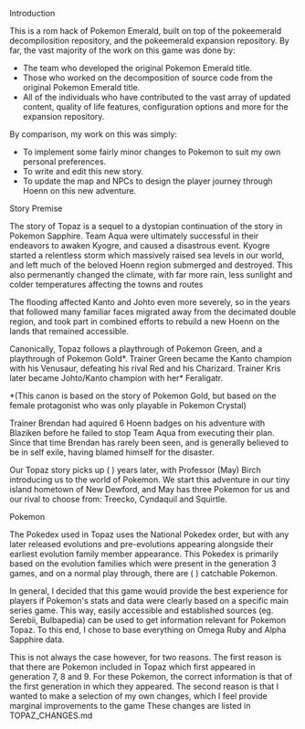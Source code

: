 Introduction

This is a rom hack of Pokemon Emerald, built on top of the pokeemerald decompilosition repository, and the pokeemerald expansion repository. By far, the vast majority of the work on this game was done by:
- The team who developed the original Pokemon Emerald title.
- Those who worked on the decomposition of source code from the original Pokemon Emerald title.
- All of the individuals who have contributed to the vast array of updated content, quality of life features, configuration options and more for the expansion repository.

By comparison, my work on this was simply:
- To implement some fairly minor changes to Pokemon to suit my own personal preferences.
- To write and edit this new story.
- To update the map and NPCs to design the player journey through Hoenn on this new adventure.



Story Premise

The story of Topaz is a sequel to a dystopian continuation of the story in Pokemon Sapphire. Team Aqua were ultimately successful in their endeavors to awaken Kyogre, and caused a disastrous event. Kyogre started a relentless storm which massively raised sea levels in our world, and left much of the beloved Hoenn region submerged and destroyed. This also permenantly changed the climate, with far more rain, less sunlight and colder temperatures affecting the towns and routes

The flooding affected Kanto and Johto even more severely, so in the years that followed many familiar faces migrated away from the decimated double region, and took part in combined efforts to rebuild a new Hoenn on the lands that remained accessible.

Canonically, Topaz follows a playthrough of Pokemon Green, and a playthrough of Pokemon Gold*. Trainer Green became the Kanto champion with his Venusaur, defeating his rival Red and his Charizard. Trainer Kris later became Johto/Kanto champion with her* Feraligatr.

*(This canon is based on the story of Pokemon Gold, but based on the female protagonist who was only playable in Pokemon Crystal)

Trainer Brendan had aquired 6 Hoenn badges on his adventure with Blaziken before he failed to stop Team Aqua from executing their plan. Since that time Brendan has rarely been seen, and is generally believed to be in self exile, having blamed himself for the disaster.

Our Topaz story picks up ( ) years later, with Professor (May) Birch introducing us to the world of Pokemon. We start this adventure in our tiny island hometown of New Dewford, and May has three Pokemon for us and our rival to choose from: Treecko, Cyndaquil and Squirtle.



Pokemon

The Pokedex used in Topaz uses the National Pokedex order, but with any later released evolutions and pre-evolutions appearing alongside their earliest evolution family member appearance. This Pokedex is primarily based on the evolution families which were present in the generation 3 games, and on a normal play through, there are ( ) catchable Pokemon.

In general, I decided that this game would provide the best experience for players if Pokemon's stats and data were clearly based on a specific main series game. This way, easily accessible and established sources (eg. Serebii, Bulbapedia) can be used to get information relevant for Pokemon Topaz. To this end, I chose to base everything on Omega Ruby and Alpha Sapphire data.

This is not always the case however, for two reasons. The first reason is that there are Pokemon included in Topaz which first appeared in generation 7, 8 and 9. For these Pokemon, the correct information is that of the first generation in which they appeared. The second reason is that I wanted to make a selection of my own changes, which I feel provide marginal improvements to the game These changes are listed in TOPAZ_CHANGES.md



